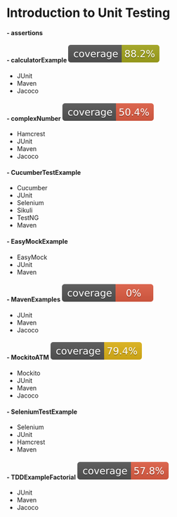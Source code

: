 # Introduction to Unit Testing

#### - assertions

#### - calculatorExample ![codecov](.github/badges/badge_calculatorExample.svg)
- JUnit
- Maven
- Jacoco

#### - complexNumber ![codecov](.github/badges/badge_complexNumber.svg)
- Hamcrest
- JUnit
- Maven
- Jacoco

#### - CucumberTestExample
- Cucumber
- JUnit
- Selenium
- Sikuli
- TestNG
- Maven

#### - EasyMockExample
- EasyMock
- JUnit
- Maven

#### - MavenExamples ![codecov](.github/badges/badge_MavenExamples.svg)
- JUnit
- Maven
- Jacoco

#### - MockitoATM ![codecov](.github/badges/badge_MockitoATM.svg)
- Mockito
- JUnit
- Maven
- Jacoco

#### - SeleniumTestExample
- Selenium
- JUnit
- Hamcrest
- Maven

#### - TDDExampleFactorial ![codecov](.github/badges/badge_TDDExampleFactorial.svg)
- JUnit
- Maven
- Jacoco